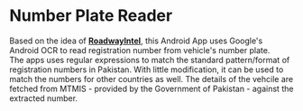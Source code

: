 # Number Plate Reader
Based on the idea of [**RoadwayIntel**](https://github.com/Khurramjaved96/roadway_intel), this Android App uses Google's Android OCR to read registration number from vehicle's number plate. <br />
The apps uses regular expressions to match the standard pattern/format of registration numbers in Pakistan. With little modification, it can be used to match the numbers for other countries as well. The details of the vehcile are fetched from MTMIS - provided by the Government of Pakistan - against the extracted number.
